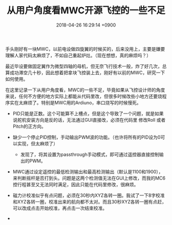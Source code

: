 ﻿---
layout: post
title: 从用户角度看MWC开源飞控的一些不足
date: 2018-04-26 16:29:14 +0900
categories: 技术
---

手头刚好有一块MWC，以前电设做四旋翼的时候买的，后来没用上，主要是嫌要理解人家代码太麻烦了，不如自己重起炉灶。（现在想想，真的麻烦吗？）

最近毕设要做固定翼作为微型四轴的母机，但无奈飞行技术一般，炸了好几次，总算成功滞空几十秒，因此想着把拿块飞控装上去，刚好有以前的MWC，研究一下如何使用。

在这里记录一下从用户角度看，MWC的一些不足，毕竟如果从飞控设计师的角度来说，任何不方便的地方实际上都能从代码里改，但很多时候改些小地方还要烧程序实在太麻烦了。特别是MWC用的Ardiuno，串口烧写的时候慢死。

- PID只能是正数。这个可能算不上槽点，但是这个导致了一个问题，就是如果说舵机安装方向是反的话，无法通过GUI直接改，必须在代码里
修改Roll 或者 Pitch的正方向。

- 缺少一个停止PID控制，手动输出PWM波的功能。（也许将所有的PID设为0可以实现，但太麻烦了）
    - 发现了，将其设置为passthrough手动模式，即可通过遥控器直接控制输出的PWM。

- MWC通过设定遥控的最低检测输出和最高检测输出（默认是1100和1900），来判断摇杆是否打到头。问题是这两个检测值无法在GUI上修改，而我的MC6控行程甚至又无法同时满足，因此只能在代码里修改，很麻烦。

- 磁力计校准似乎有点问题，必须在30秒内XYZ各转一圈。我试了一下8字校准和XYZ各转一圈，校准出来的航向都不太对。而且30秒XYZ各转一圈有点赶，可以改成点击开始校准，再点击一次结束校准。

- 